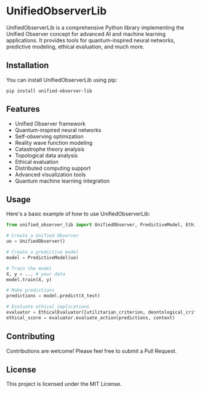 # UnifiedObserverLib

UnifiedObserverLib is a comprehensive Python library implementing the Unified Observer concept for advanced AI and machine learning applications. It provides tools for quantum-inspired neural networks, predictive modeling, ethical evaluation, and much more.

## Installation

You can install UnifiedObserverLib using pip:

```
pip install unified-observer-lib
```

## Features

- Unified Observer framework
- Quantum-inspired neural networks
- Self-observing optimization
- Reality wave function modeling
- Catastrophe theory analysis
- Topological data analysis
- Ethical evaluation
- Distributed computing support
- Advanced visualization tools
- Quantum machine learning integration

## Usage

Here's a basic example of how to use UnifiedObserverLib:

```python
from unified_observer_lib import UnifiedObserver, PredictiveModel, EthicalEvaluator

# Create a Unified Observer
uo = UnifiedObserver()

# Create a predictive model
model = PredictiveModel(uo)

# Train the model
X, y = ... # your data
model.train(X, y)

# Make predictions
predictions = model.predict(X_test)

# Evaluate ethical implications
evaluator = EthicalEvaluator([utilitarian_criterion, deontological_criterion])
ethical_score = evaluator.evaluate_action(predictions, context)
```

## Contributing

Contributions are welcome! Please feel free to submit a Pull Request.

## License

This project is licensed under the MIT License.
